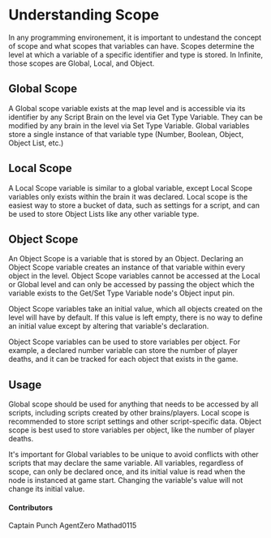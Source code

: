 # Understanding Scope
In any programming environement, it is important to undestand the concept of scope and what scopes that variables can have. Scopes determine the level at which a variable of a specific identifier and type is stored. In Infinite, those scopes are Global, Local, and Object.

## Global Scope
A Global scope variable exists at the map level and is accessible via its identifier by any Script Brain on the level via Get Type Variable. They can be modified by any brain in the level via Set Type Variable. Global variables store a single instance of that variable type (Number, Boolean, Object, Object List, etc.)

## Local Scope
A Local Scope variable is similar to a global variable, except Local Scope variables only exists within the brain it was declared. Local scope is the easiest way to store a bucket of data, such as settings for a script, and can be used to store Object Lists like any other variable type.

## Object Scope
An Object Scope is a variable that is stored by an Object. Declaring an Object Scope variable creates an instance of that variable within every object in the level. Object Scope variables cannot be accessed at the Local or Global level and can only be accessed by passing the object which the variable exists to the Get/Set Type Variable node's Object input pin.

Object Scope variables take an initial value, which all objects created on the level will have by default. If this value is left empty, there is no way to define an initial value except by altering that variable's declaration.

Object Scope variables can be used to store variables per object. For example, a declared number variable can store the number of player deaths, and it can be tracked for each object that exists in the game.

## Usage
Global scope should be used for anything that needs to be accessed by all scripts, including scripts created by other brains/players. Local scope is recommended to store script settings and other script-specific data. Object scope is best used to store variables per object, like the number of player deaths.

It's important for Global variables to be unique to avoid conflicts with other scripts that may declare the same variable. All variables, regardless of scope, can only be declared once, and its initial value is read when the node is instanced at game start. Changing the variable's value will not change its initial value.

#### Contributors
Captain Punch
AgentZero
Mathad0115
